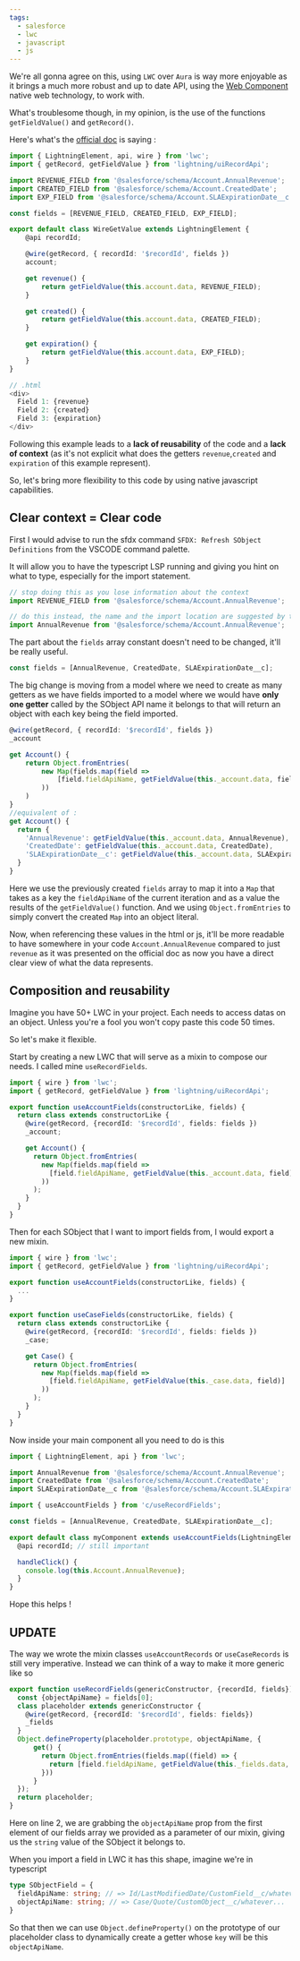 ```yaml
---
tags: 
  - salesforce
  - lwc
  - javascript
  - js
---
```

We're all gonna agree on this, using `LWC` over `Aura` is way more enjoyable as it brings a much more robust and up to date API, using the [Web Component](https://developer.mozilla.org/en-US/docs/Web/API/Web_components/Using_custom_elements) native web technology, to work with.

What's troublesome though, in my opinion, is the use of the functions `getFieldValue()` and `getRecord()`.

Here's what's the [official doc](https://developer.salesforce.com/docs/component-library/documentation/en/lwc/reference_get_field_value) is saying : 
```typescript
import { LightningElement, api, wire } from 'lwc';
import { getRecord, getFieldValue } from 'lightning/uiRecordApi';

import REVENUE_FIELD from '@salesforce/schema/Account.AnnualRevenue';
import CREATED_FIELD from '@salesforce/schema/Account.CreatedDate';
import EXP_FIELD from '@salesforce/schema/Account.SLAExpirationDate__c';

const fields = [REVENUE_FIELD, CREATED_FIELD, EXP_FIELD];

export default class WireGetValue extends LightningElement {
    @api recordId;

    @wire(getRecord, { recordId: '$recordId', fields })
    account;

    get revenue() {
        return getFieldValue(this.account.data, REVENUE_FIELD);
    }

    get created() {
        return getFieldValue(this.account.data, CREATED_FIELD);
    }

    get expiration() {
        return getFieldValue(this.account.data, EXP_FIELD);
    }
}

// .html
<div>
  Field 1: {revenue}
  Field 2: {created}
  Field 3: {expiration}
</div>
```

Following this example leads to a **lack of reusability** of the code and a **lack of context** (as it's not explicit what does the getters `revenue`,`created` and `expiration` of this example represent).

So, let's bring more flexibility to this code by using native javascript capabilities.

## Clear context = Clear code
First I would advise to run the sfdx command `SFDX: Refresh SObject Definitions` from the VSCODE command palette.

It will allow you to have the typescript LSP running and giving you hint on what to type, especially for the import statement.
```typescript
// stop doing this as you lose information about the context
import REVENUE_FIELD from '@salesforce/schema/Account.AnnualRevenue';

// do this instead, the name and the import location are suggested by the typescript LSP
import AnnualRevenue from '@salesforce/schema/Account.AnnualRevenue';

```
The part about the `fields` array constant doesn't need to be changed, it'll be really useful.
```typescript
const fields = [AnnualRevenue, CreatedDate, SLAExpirationDate__c];
```

The big change is moving from a model where we need to create as many getters as we have fields imported to a model where we would have **only one getter** called by the SObject API name it belongs to that will return an object with each key being the field imported.

```typescript
@wire(getRecord, { recordId: '$recordId', fields })
_account

get Account() {
    return Object.fromEntries(
        new Map(fields.map(field =>
            [field.fieldApiName, getFieldValue(this._account.data, field)]
        ))
    )
}
//equivalent of :
get Account() {
  return {
    'AnnualRevenue': getFieldValue(this._account.data, AnnualRevenue),
    'CreatedDate': getFieldValue(this._account.data, CreatedDate),
    'SLAExpirationDate__c': getFieldValue(this._account.data, SLAExpirationDate__c),
  }
}
```

Here we use the previously created `fields` array to map it into a `Map` that takes as a key the `fieldApiName` of the current iteration and as a value the results of the `getFieldValue()` function.
And we using `Object.fromEntries` to simply convert the created `Map` into an object literal.

Now, when referencing these values in the html or js, it'll be more readable to have somewhere in your code `Account.AnnualRevenue` compared to just `revenue` as it was presented on the official doc as now you have a direct clear view of what the data represents.

## Composition and reusability
Imagine you have 50+ LWC in your project. Each needs to access datas on an object. 
Unless you're a fool you won't copy paste this code 50 times.

So let's make it flexible.

Start by creating a new LWC that will serve as a mixin to compose our needs. I called mine `useRecordFields`.
```typescript
import { wire } from 'lwc';
import { getRecord, getFieldValue } from 'lightning/uiRecordApi';

export function useAccountFields(constructorLike, fields) {
  return class extends constructorLike {
    @wire(getRecord, {recordId: '$recordId', fields: fields })
    _account;

    get Account() {
      return Object.fromEntries(
        new Map(fields.map(field =>
          [field.fieldApiName, getFieldValue(this._account.data, field)]
        ))
      );
    }
  }
}
```
Then for each SObject that I want to import fields from, I would export a new mixin.
```typescript
import { wire } from 'lwc';
import { getRecord, getFieldValue } from 'lightning/uiRecordApi';

export function useAccountFields(constructorLike, fields) {
  ...
}

export function useCaseFields(constructorLike, fields) {
  return class extends constructorLike {
    @wire(getRecord, {recordId: '$recordId', fields: fields })
    _case;

    get Case() {
      return Object.fromEntries(
        new Map(fields.map(field =>
          [field.fieldApiName, getFieldValue(this._case.data, field)]
        ))
      );
    }
  }
}
```

Now inside your main component all you need to do is this 
```typescript
import { LightningElement, api } from 'lwc';

import AnnualRevenue from '@salesforce/schema/Account.AnnualRevenue'; 
import CreatedDate from '@salesforce/schema/Account.CreatedDate';
import SLAExpirationDate__c from '@salesforce/schema/Account.SLAExpirationDate__c';

import { useAccountFields } from 'c/useRecordFields';

const fields = [AnnualRevenue, CreatedDate, SLAExpirationDate__c];

export default class myComponent extends useAccountFields(LightningElement, fields) {
  @api recordId; // still important

  handleClick() {
    console.log(this.Account.AnnualRevenue);
  }
}
```

Hope this helps ! 

## UPDATE 

The way we wrote the mixin classes `useAccountRecords` or `useCaseRecords` is still very imperative.
Instead we can think of a way to make it more generic like so 
```typescript
export function useRecordFields(genericConstructor, {recordId, fields}) {
  const {objectApiName} = fields[0];
  class placeholder extends genericConstructor {
    @wire(getRecord, {recordId: '$recordId', fields: fields})
    _fields
  }
  Object.defineProperty(placeholder.prototype, objectApiName, {
      get() {
        return Object.fromEntries(fields.map((field) => {
          return [field.fieldApiName, getFieldValue(this._fields.data, field)]
        }))
      }
  });  
  return placeholder;
}
```

Here on line 2, we are grabbing the `objectApiName` prop from the first element of our fields array we provided as a parameter of our mixin, giving us the `string` value of the SObject it belongs to.

When you import a field in LWC it has this shape, imagine we're in typescript
```typescript
type SObjectField = {
  fieldApiName: string; // => Id/LastModifiedDate/CustomField__c/whatever...
  objectApiName: string; // => Case/Quote/CustomObject__c/whatever...
}
```

So that then we can use `Object.defineProperty()` on the prototype of our placeholder class to dynamically create a getter whose `key` will be this `objectApiName`.  

